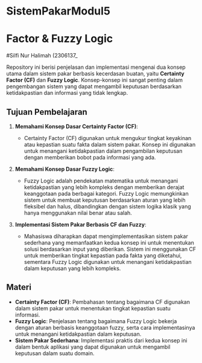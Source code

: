 # SistemPakarModul5
# Factor & Fuzzy Logic
#Silfi Nur Halimah (2306137_

Repository ini berisi penjelasan dan implementasi mengenai dua konsep utama dalam sistem pakar berbasis kecerdasan buatan, yaitu **Certainty Factor (CF)** dan **Fuzzy Logic**. Konsep-konsep ini sangat penting dalam pengembangan sistem yang dapat mengambil keputusan berdasarkan ketidakpastian dan informasi yang tidak lengkap.

## Tujuan Pembelajaran

1. **Memahami Konsep Dasar Certainty Factor (CF)**:
   - Certainty Factor (CF) digunakan untuk mengukur tingkat keyakinan atau kepastian suatu fakta dalam sistem pakar. Konsep ini digunakan untuk menangani ketidakpastian dalam pengambilan keputusan dengan memberikan bobot pada informasi yang ada.

2. **Memahami Konsep Dasar Fuzzy Logic**:
   - Fuzzy Logic adalah pendekatan matematika untuk menangani ketidakpastian yang lebih kompleks dengan memberikan derajat keanggotaan pada berbagai kategori. Fuzzy Logic memungkinkan sistem untuk membuat keputusan berdasarkan aturan yang lebih fleksibel dan halus, dibandingkan dengan sistem logika klasik yang hanya menggunakan nilai benar atau salah.

3. **Implementasi Sistem Pakar Berbasis CF dan Fuzzy**:
   - Mahasiswa diharapkan dapat mengimplementasikan sistem pakar sederhana yang memanfaatkan kedua konsep ini untuk menentukan solusi berdasarkan input yang diberikan. Sistem ini menggunakan CF untuk memberikan tingkat kepastian pada fakta yang diketahui, sementara Fuzzy Logic digunakan untuk menangani ketidakpastian dalam keputusan yang lebih kompleks.

## Materi

- **Certainty Factor (CF)**: Pembahasan tentang bagaimana CF digunakan dalam sistem pakar untuk menentukan tingkat kepastian suatu informasi.
- **Fuzzy Logic**: Penjelasan tentang bagaimana Fuzzy Logic bekerja dengan aturan berbasis keanggotaan fuzzy, serta cara implementasinya untuk menangani ketidakpastian dalam keputusan.
- **Sistem Pakar Sederhana**: Implementasi praktis dari kedua konsep ini dalam bentuk aplikasi yang dapat digunakan untuk mengambil keputusan dalam suatu domain.
